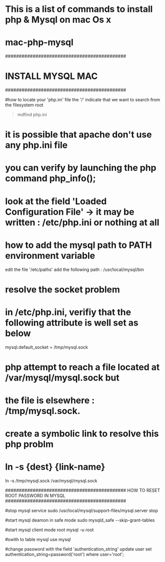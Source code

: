 # This is a list of commands to install php & Mysql on mac Os x
# mac-php-mysql

############################################
# INSTALL MYSQL MAC
############################################

#how to locate your 'php.ini' file
the '/' indicate that we want to search from the filesystem root
>mdfind php.ini

# it is possible that apache don't use any php.ini file
# you can verify by launching the php command php_info();
# look at the field 'Loaded Configuration File' -> it may be written : /etc/php.ini or nothing at all

# how to add the mysql path to PATH environment variable
edit the file '/etc/paths'
add the following path : /usr/local/mysql/bin

# resolve the socket problem
# in /etc/php.ini, verifiy that the following attribute is well set as below
mysql.default_socket = /tmp/mysql.sock

# php attempt to reach a file located at /var/mysql/mysql.sock but
# the file is elsewhere : /tmp/mysql.sock.
# create a symbolic link to resolve this php problm
# ln -s {dest} {link-name}
ln -s /tmp/mysql.sock /var/mysql/mysql.sock

############################################
HOW TO RESET ROOT PASSWORD IN MYSQL
############################################

#stop mysql service
sudo /usr/local/mysql/support-files/mysql.server stop

#start mysql deamon in safe mode
sudo mysqld_safe --skip-grant-tables

#start mysql client mode root
mysql -u root

#swith to table mysql
use mysql

#change password with the field 'authentication_string'
update user set authentication_string=password('root') where user='root';
